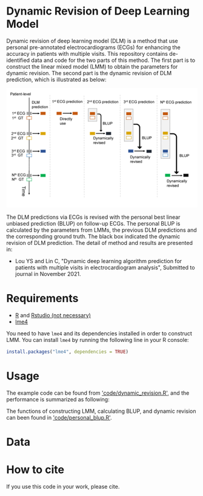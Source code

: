 # Dynamic Revision of Deep Learning Model

Dynamic revision of deep learning model (DLM) is a method that use personal pre-annotated electrocardiograms (ECGs) for enhancing the accuracy in patients with multiple visits. This repository contains de-identified data and code for the two parts of this method. The first part is to construct the linear mixed model (LMM) to obtain the parameters for dynamic revision. The second part is the dynamic revision of DLM prediction, which is illustrated as below:<br>

![procedure_of_blup](https://github.com/Imshepherd/dynamic-revision-of-deep-learning-model/blob/main/docs/images/procedure_of_blup.png "Procedure of BLUP")

The DLM predictions via ECGs is revised with the personal best linear unbiased prediction (BLUP) on follow-up ECGs. The personal BLUP is calculated by the parameters from LMMs, the previous DLM predictions and the corresponding ground truth. The black box indicated the dynamic revision of DLM prediction. The detail of method and results are presented in:<br>

  * Lou YS and Lin C, "Dynamic deep learning algorithm prediction for patients with multiple visits in electrocardiogram analysis", Submitted to journal in November 2021.
    
# Requirements

  * [R](https://www.r-project.org/) and [Rstudio (not necessary)](https://www.rstudio.com/)
  * [lme4](https://cran.r-project.org/web/packages/lme4/index.html)

You need to have `lme4` and its dependencies installed in order to construct LMM. You can install `lme4` by running the following line in your R console:

```R
install.packages("lme4", dependencies = TRUE)
```    

# Usage

The example code can be found from ['code/dynamic_revision.R'](https://github.com/Imshepherd/dynamic-revision-of-deep-learning-model/blob/main/code/dynamic_revision.R), and the performance is summarized as following:

The functions of constructing LMM, calculating BLUP, and dynamic revision can been found in ['code/personal_blup.R'](https://github.com/Imshepherd/dynamic-revision-of-deep-learning-model/blob/main/code/personal_blup.R).
  
# Data
  
  
  
  
# How to cite

If you use this code in your work, please cite.
  
    